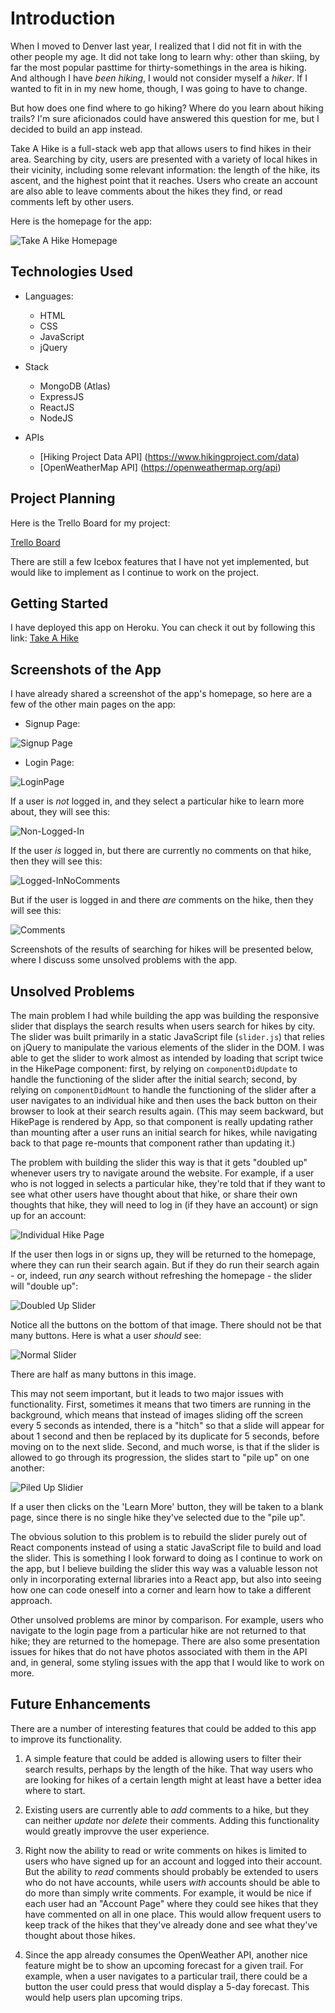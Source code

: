 # Introduction

When I moved to Denver last year, I realized that I did not fit in with the other people my age. It did not take long to learn why: other than skiing, by far the most popular pasttime for thirty-somethings in the area is hiking. And although I have *been hiking*, I would not consider myself a *hiker*. If I wanted to fit in in my new home, though, I was going to have to change.

But how does one find where to go hiking? Where do you learn about hiking trails? I'm sure aficionados could have answered this question for me, but I decided to build an app instead.

Take A Hike is a full-stack web app that allows users to find hikes in their area. Searching by city, users are presented with a variety of local hikes in their vicinity, including some relevant information: the length of the hike, its ascent, and the highest point that it reaches. Users who create an account are also able to leave comments about the hikes they find, or read comments left by other users.

Here is the homepage for the app:

![Take A Hike Homepage](https://i.imgur.com/JxAsbuK.jpg)

## Technologies Used

* Languages:
    * HTML
    * CSS
    * JavaScript
    * jQuery

* Stack
    * MongoDB (Atlas)
    * ExpressJS
    * ReactJS
    * NodeJS

* APIs
    * [Hiking Project Data API] (https://www.hikingproject.com/data)
    * [OpenWeatherMap API] (https://openweathermap.org/api)


## Project Planning

Here is the Trello Board for my project:

[Trello Board](https://trello.com/b/YNRvW87u/ga-project-3)

There are still a few Icebox features that I have not yet implemented, but would like to implement as I continue to work on the project.

## Getting Started

I have deployed this app on Heroku. You can check it out by following this link: [Take A Hike](https://infinite-fortress-44591.herokuapp.com/)

## Screenshots of the App

I have already shared a screenshot of the app's homepage, so here are a few of the other main pages on the app:

* Signup Page:

![Signup Page](https://i.imgur.com/ZfnRIel.jpg)

* Login Page:

![LoginPage](https://i.imgur.com/y6dFFOq.jpg)

If a user is *not* logged in, and they select a particular hike to learn more about, they will see this:

![Non-Logged-In](https://i.imgur.com/5klFjcL.jpg)

If the user *is* logged in, but there are currently no comments on that hike, then they will see this:

![Logged-InNoComments](https://i.imgur.com/OAmiDZ4.jpg)

But if the user is logged in and there *are* comments on the hike, then they will see this:

![Comments](https://i.imgur.com/QhVBciQ.jpg)

Screenshots of the results of searching for hikes will be presented below, where I discuss some unsolved problems with the app.

## Unsolved Problems

The main problem I had while building the app was building the responsive slider that displays the search results when users search for hikes by city. The slider was built primarily in a static JavaScript file (`slider.js`) that relies on jQuery to manipulate the various elements of the slider in the DOM. I was able to get the slider to work almost as intended by loading that script twice in the HikePage component: first, by relying on `componentDidUpdate` to handle the functioning of the slider after the initial search; second, by relying on `componentDidMount` to handle the functioning of the slider after a user navigates to an individual hike and then uses the back button on their browser to look at their search results again. (This may seem backward, but HikePage is rendered by App, so that component is really updating rather than mounting after a user runs an initial search for hikes, while navigating back to that page re-mounts that component rather than updating it.)

The problem with building the slider this way is that it gets "doubled up" whenever users try to navigate around the website. For example, if a user who is not logged in selects a particular hike, they're told that if they want to see what other users have thought about that hike, or share their own thoughts that hike, they will need to log in (if they have an account) or sign up for an account:

![Individual Hike Page](https://i.imgur.com/mvKEggg.jpg)

If the user then logs in or signs up, they will be returned to the homepage, where they can run their search again. But if they do run their search again - or, indeed, run *any* search without refreshing the homepage - the slider will "double up":

![Doubled Up Slider](https://i.imgur.com/6PlZhbx.jpg)

Notice all the buttons on the bottom of that image. There should not be that many buttons. Here is what a user *should* see:

![Normal Slider](https://i.imgur.com/uwahXLm.jpg)

There are half as many buttons in this image.

This may not seem important, but it leads to two major issues with functionality. First, sometimes it means that two timers are running in the background, which means that instead of images sliding off the screen every 5 seconds as intended, there is a "hitch" so that a slide will appear for about 1 second and then be replaced by its duplicate for 5 seconds, before moving on to the next slide. Second, and much worse, is that if the slider is allowed to go through its progression, the slides start to "pile up" on one another:

![Piled Up Slidier](https://i.imgur.com/1enL3Qh.jpg)

If a user then clicks on the 'Learn More' button, they will be taken to a blank page, since there is no single hike they've selected due to the "pile up".

The obvious solution to this problem is to rebuild the slider purely out of React components instead of using a static JavaScript file to build and load the slider. This is something I look forward to doing as I continue to work on the app, but I believe building the slider this way was a valuable lesson not only in incorporating external libraries into a React app, but also into seeing how one can code oneself into a corner and learn how to take a different approach.

Other unsolved problems are minor by comparison. For example, users who navigate to the login page from a particular hike are not returned to that hike; they are returned to the homepage. There are also some presentation issues for hikes that do not have photos associated with them in the API and, in general, some styling issues with the app that I would like to work on more.

## Future Enhancements

There are a number of interesting features that could be added to this app to improve its functionality.

1. A simple feature that could be added is allowing users to filter their search results, perhaps by the length of the hike. That way users who are looking for hikes of a certain length might at least have a better idea where to start.

2. Existing users are currently able to *add* comments to a hike, but they can neither *update* nor *delete* their comments. Adding this functionality would greatly improvve the user experience.

3. Right now the ability to read or write comments on hikes is limited to users who have signed up for an account and logged into their account. But the ability to *read* comments should probably be extended to users who do not have accounts, while users *with* accounts should be able to do more than simply write comments. For example, it would be nice if each user had an "Account Page" where they could see hikes that they have commented on all in one place. This would allow frequent users to keep track of the hikes that they've already done and see what they've thought about those hikes.

4. Since the app already consumes the OpenWeather API, another nice feature might be to show an upcoming forecast for a given trail. For example, when a user navigates to a particular trail, there could be a button the user could press that would display a 5-day forecast. This would help users plan upcoming trips.